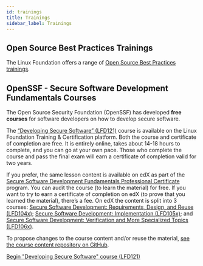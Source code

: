 ```yaml
---
id: trainings
title: Trainings
sidebar_label: Trainings
---
```


## Open Source Best Practices Trainings

The Linux Foundation offers a range of [Open Source Best Practices trainings](https://training.linuxfoundation.org/full-catalog/?_sft_topic_area=open-source-best-practice&utm_campaign=Membership&utm_source=hs_email&utm_medium=email&_hsenc=p2ANqtz-8sBd1hN8oeoN5u2mBjCQOaPgA6gi67geoN9Ispzk-ohq4uptc4rnyPyj0uV65LTerRJSWh).

## OpenSSF - Secure Software Development Fundamentals Courses

The Open Source Security Foundation (OpenSSF) has developed **free courses** for software developers on how to develop secure software.

The [“Developing Secure Software” (LFD121)](https://training.linuxfoundation.org/training/developing-secure-software-lfd121/) course is available on the Linux Foundation Training & Certification platform. Both the course and certificate of completion are free. It is entirely online, takes about 14-18 hours to complete, and you can go at your own pace. Those who complete the course and pass the final exam will earn a certificate of completion valid for two years.

If you prefer, the same lesson content is available on edX as part of the [Secure Software Development Fundamentals Professional Certificate](http://edx.org/professional-certificate/linuxfoundationx-secure-software-development-fundamentals?utm_medium=partner-marketing&utm_source=affiliate&utm_campaign=openssf&utm_content=openssforg-securedevelopmentpc) program. You can audit the course (to learn the material) for free. If you want to try to earn a certificate of completion on edX (to prove that you learned the material), there’s a fee. On edX the content is split into 3 courses: [Secure Software Development: Requirements, Design, and Reuse (LFD104x)](https://www.edx.org/course/secure-software-development-requirements-design-and-reuse?utm_medium=partner-marketing&utm_source=affiliate&utm_campaign=openssf&utm_content=openssforg-lfd104); [Secure Software Development: Implementation (LFD105x)](https://www.edx.org/course/secure-software-development-implementation?utm_medium=partner-marketing&utm_source=affiliate&utm_campaign=openssf&utm_content=openssforg-lfd105); and [Secure Software Development: Verification and More Specialized Topics (LFD106x)](https://www.edx.org/course/secure-software-development-verification-and-more-specialized-topics?utm_medium=partner-marketing&utm_source=affiliate&utm_campaign=openssf&utm_content=openssforg-lfd106).

To propose changes to the course content and/or reuse the material, [see the course content repository on GitHub](https://github.com/ossf/secure-sw-dev-fundamentals).

[Begin "Developing Secure Software" course (LFD121)](https://training.linuxfoundation.org/training/developing-secure-software-lfd121/)
